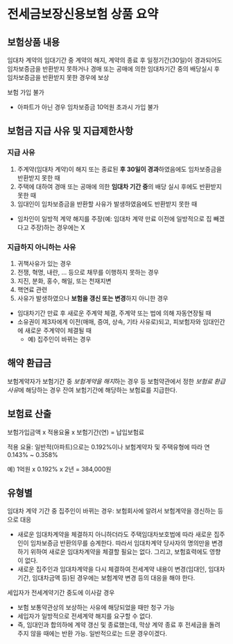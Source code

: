 # 전세금보장신용보험 상품 요약

## 보험상품 내용
임대차 계약의 임대기간 중 계약의 해지, 계약의 종료 후 일정기간(30일)이 경과되어도 임차보증금을 반환받지 못하거나 경매 또는 공매에 의한 임대차기간 중의 배당실시 후 임차보증금을 반환받지 못한 경우에 보상

보험 가입 불가
  * 아파트가 아닌 경우 임차보증금 10억원 초과시 가입 불가

## 보험금 지급 사유 및 지급제한사항
### 지급 사유
1. 주계약(임대차 계약)이 해지 또는 종료된 **후 30일이 경과**하였음에도 임차보증금을 반환받지 못한 때
2. 주택에 대하여 경매 또는 공매에 의한 **임대차 기간 중**의 배당 실시 후에도 반환받지 못한 때
3. 임대인이 임차보증금을 반환할 사유가 발생하였음에도 반환받지 못한 때
  * 임차인이 일방적 계약 해지를 주장(예: 임대차 계약 만료 이전에 일방적으로 집 빼겠다고 주장)하는 경우에는 X  
### 지급하지 아니하는 사유
1. 귀책사유가 있는 경우
2. 전쟁, 혁명, 내란, ... 등으로 채무를 이행하지 못하는 경우
3. 지진, 분화, 홍수, 해일, 또는 천재지변
4. 핵연료 관련
5. 사유가 발생하였으나 **보험을 갱신 또는 변경**하지 아니한 경우
  * 임대차기간 만료 후 새로운 주계약 체결, 주계약 또는 법에 의해 자동연장될 때
  * 소유권이 제3자에게 이전(매매, 증여, 상속, 기타 사유로)되고, 피보험자와 임대인간에 새로운 주계약이 체결될 때
    * 예) 집주인이 바뀌는 경우

## 해약 환급금
보험계약자가 보험기간 중 *보험계약을 해지*하는 경우 등 보험약관에서 정한 *보험료 환급사유*에 해당하는 경우 잔여 보험기간에 해당하는 보험료를 지급한다.

## 보험료 산출
보험가입금액 x 적용요율 x 보험기간(연) = 납입보험료

적용 요율: 일반적(아파트)으로는 0.192%이나 보험계약자 및 주택유형에 따라 연 0.143% ~ 0.358%

예) 1억원 x 0.192% x 2년 = 384,000원

## 유형별
임대차 계약 기간 중 집주인이 바뀌는 경우: 보험회사에 알려서 보험계약을 갱신하는 등으로 대응
  * 새로운 임대차계약을 체결하지 아니하더라도 주택임대차보호법에 따라 새로운 집주인이 임차보증금 반환의무를 승계한다. 따라서 임대차계약 당사자의 명의만을 변경하기 위하여 새로운 임대차계약을 체결할 필요는 없다. 그리고, 보험효력에도 영향이 없다.
  * 새로운 집주인과 임대차계약을 다시 체결하여 전세계약 내용이 변경(임대인, 임대차기간, 임대차금액 등)된 경우에는 보험계약 변경 등의 대응을 해야 한다.

세입자가 전세계약기간 중도에 이사갈 경우
  * 보험 보통약관상의 보상하는 사유에 해당되었을 때만 청구 가능
  * 세입자가 일방적으로 전세계약 해지를 요구할 수 없다.
  * 즉, 임대인과 합의하에 계약 갱신 및 종료했는데, 막상 계약 종료 후 전세금을 돌려주지 않을 때에는 반환 가능. 일반적으로는 드문 경우이겠다.
